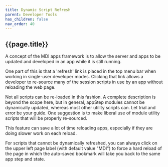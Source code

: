 ```yaml
---
title: Dynamic Script Refresh
parent: Developer Tools
has_children: false
nav_order: 40
---
```


## {{page.title}}

A concept of the MDI apps framework
is to allow the server
and apps to be updated and developed in an app
while it is still running. 

One part of this is that a 'refresh' link is placed 
in the top menu bar when working in single-user
developer modes. Clicking that link allows a developer
to re-source many of the session scripts in use
by an app without reloading the web page.

Not all scripts can be re-loaded in this fashion.
A complete description is beyond the scope here,
but in general, appStep modules cannot be dynamically
updated, whereas most other utility scripts can.
Let trial and error be your guide. One suggestion
is to make liberal use of module utility scripts
that will be properly re-sourced.

This feature can save a lot of time reloading 
apps, especially if they are doing slower work
on each reload.

For scripts that cannot be dynamically refreshed,
you can always click on the upper left page label
(with default value "MDI") to force a hard reload
of the page in which the auto-saved bookmark will
take you back to the same app step and state.
